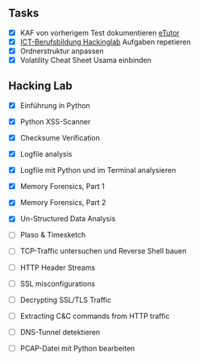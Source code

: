 ## Tasks
- [x] KAF von vorherigem Test dokumentieren [eTutor](https://www.ict-schlusspruefungen.ch/e-tutor/v4/user/login)
- [x] [ICT-Berufsbildung Hackinglab](https://ict-berufsbildung.hacking-lab.com/) Aufgaben repetieren
- [x] Ordnerstruktur anpassen
- [x] Volatility Cheat Sheet Usama einbinden

## Hacking Lab
- [x] Einführung in Python
- [x] Python XSS-Scanner
- [x] Checksume Verification
- [x] Logfile analysis
- [x] Logfile mit Python und im Terminal analysieren
- [x] Memory Forensics, Part 1
- [x] Memory Forensics, Part 2
- [x] Un-Structured Data Analysis

- [ ] Plaso & Timesketch
- [ ] TCP-Traffic untersuchen und Reverse Shell bauen
- [ ] HTTP Header Streams
- [ ] SSL misconfigurations
- [ ] Decrypting SSL/TLS Traffic
- [ ] Extracting C&C commands from HTTP traffic
- [ ] DNS-Tunnel detektieren
- [ ] PCAP-Datei mit Python bearbeiten
